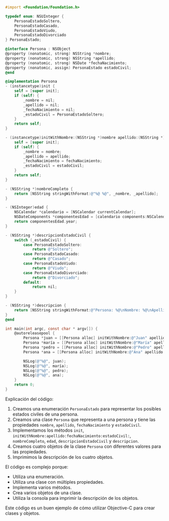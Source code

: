 ```objective-c
#import <Foundation/Foundation.h>

typedef enum: NSUInteger {
    PersonaEstadoSoltero,
    PersonaEstadoCasado,
    PersonaEstadoViudo,
    PersonaEstadoDivorciado
} PersonaEstado;

@interface Persona : NSObject
@property (nonatomic, strong) NSString *nombre;
@property (nonatomic, strong) NSString *apellido;
@property (nonatomic, strong) NSDate *fechaNacimiento;
@property (nonatomic, assign) PersonaEstado estadoCivil;
@end

@implementation Persona
- (instancetype)init {
    self = [super init];
    if (self) {
        _nombre = nil;
        _apellido = nil;
        _fechaNacimiento = nil;
        _estadoCivil = PersonaEstadoSoltero;
    }
    return self;
}

- (instancetype)initWithNombre:(NSString *)nombre apellido:(NSString *)apellido fechaNacimiento:(NSDate *)fechaNacimiento estadoCivil:(PersonaEstado)estadoCivil {
    self = [super init];
    if (self) {
        _nombre = nombre;
        _apellido = apellido;
        _fechaNacimiento = fechaNacimiento;
        _estadoCivil = estadoCivil;
    }
    return self;
}

- (NSString *)nombreCompleto {
    return [NSString stringWithFormat:@"%@ %@", _nombre, _apellido];
}

- (NSInteger)edad {
    NSCalendar *calendario = [NSCalendar currentCalendar];
    NSDateComponents *componentesEdad = [calendario components:NSCalendarUnitYear fromDate:_fechaNacimiento toDate:[NSDate date] options:0];
    return componentesEdad.year;
}

- (NSString *)descripcionEstadoCivil {
    switch (_estadoCivil) {
        case PersonaEstadoSoltero:
            return @"Soltero";
        case PersonaEstadoCasado:
            return @"Casado";
        case PersonaEstadoViudo:
            return @"Viudo";
        case PersonaEstadoDivorciado:
            return @"Divorciado";
        default:
            return nil;
    }
}

- (NSString *)descripcion {
    return [NSString stringWithFormat:@"Persona: %@\nNombre: %@\nApellido: %@\nFecha de nacimiento: %@\nEstado civil: %@", self, _nombre, _apellido, _fechaNacimiento, [self descripcionEstadoCivil]];
}
@end

int main(int argc, const char * argv[]) {
    @autoreleasepool {
        Persona *juan = [[Persona alloc] initWithNombre:@"Juan" apellido:@"García" fechaNacimiento:[NSDate dateWithTimeIntervalSince1970:0] estadoCivil:PersonaEstadoSoltero];
        Persona *maría = [[Persona alloc] initWithNombre:@"María" apellido:@"López" fechaNacimiento:[NSDate dateWithTimeIntervalSince1970:0] estadoCivil:PersonaEstadoCasado];
        Persona *pedro = [[Persona alloc] initWithNombre:@"Pedro" apellido:@"Sánchez" fechaNacimiento:[NSDate dateWithTimeIntervalSince1970:0] estadoCivil:PersonaEstadoViudo];
        Persona *ana = [[Persona alloc] initWithNombre:@"Ana" apellido:@"Fernández" fechaNacimiento:[NSDate dateWithTimeIntervalSince1970:0] estadoCivil:PersonaEstadoDivorciado];

        NSLog(@"%@", juan);
        NSLog(@"%@", maría);
        NSLog(@"%@", pedro);
        NSLog(@"%@", ana);
    }
    return 0;
}
```

Explicación del código:

1. Creamos una enumeración `PersonaEstado` para representar los posibles estados civiles de una persona.
2. Creamos una clase `Persona` que representa a una persona y tiene las propiedades `nombre`, `apellido`, `fechaNacimiento` y `estadoCivil`.
3. Implementamos los métodos `init`, `initWithNombre:apellido:fechaNacimiento:estadoCivil:`, `nombreCompleto`, `edad`, `descripcionEstadoCivil` y `descripcion`.
4. Creamos cuatro objetos de la clase `Persona` con diferentes valores para las propiedades.
5. Imprimimos la descripción de los cuatro objetos.

El código es complejo porque:

* Utiliza una enumeración.
* Utiliza una clase con múltiples propiedades.
* Implementa varios métodos.
* Crea varios objetos de una clase.
* Utiliza la consola para imprimir la descripción de los objetos.

Este código es un buen ejemplo de cómo utilizar Objective-C para crear clases y objetos.